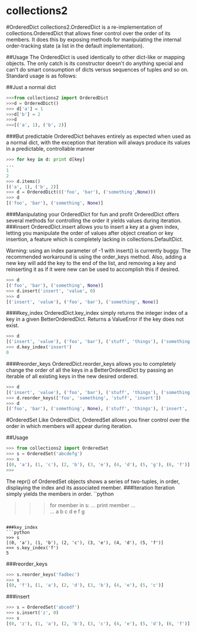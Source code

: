 collections2
=================

#OrderedDict
collections2.OrderedDict is a re-implementation of collections.OrderedDict that allows finer control over the order of its members. It does this by exposing methods for manipulating the internal order-tracking state (a list in the default implementation).

##Usage
The OrderedDict is used identically to other dict-like or mapping objects. The only catch is its constructor doesn't do anything special and can't do smart consumption of dicts versus sequences of tuples and so on. Standard usage is as follows:

##Just a normal dict
```python
>>>from collections2 import OrderedDict
>>>d = OrderedDict()
>>> d['a'] = 1
>>>d['b'] = 2
>>>d
>>>[('a', 1), ('b', 2)]
```

###But predictable
OrderedDict behaves entirely as expected when used as a normal dict, with the exception that iteration will always produce its values in a predictable, controllable manner
```python
>>> for key in d: print d[key]
... 
1
2
>>> d.items()
[('a', 1), ('b', 2)]
>>> d = OrderedDict((('foo', 'bar'), ('something',None)))
>>> d
[('foo', 'bar'), ('something', None)]
```

###Manipulating your OrderedDict for fun and profit
OrderedDict offers several methods for controlling the order it yields values during iteration.
###insert
OrderedDict.insert allows you to insert a key at a given index, letting you manipulate the order of values after object creation or key insertion, a feature which is completely lacking in collections.DefaultDict.

Warning: using an index parameter of -1 with insert() is currently buggy. The recommended workaround is using the order_keys method. Also, adding a new key will add the key to the end of the list, and removing a key and reinserting it as if it were new can be used to accomplish this if desired. 
```python 
>>> d
[('foo', 'bar'), ('something', None)]
>>> d.insert('insert', 'value', 0)
>>> d
[('insert', 'value'), ('foo', 'bar'), ('something', None)]
```

####key_index
OrderedDict.key_index simply returns the integer index of a key in a given BetterOrderedDict. Returns a ValueError if the key does not exist.
```python
>>> d
[('insert', 'value'), ('foo', 'bar'), ('stuff', 'things'), ('something', None)]
>>> d.key_index('insert')
0
```

####reorder_keys
OrderedDict.reorder_keys allows you to completely change the order of all the keys in a BetterOrderedDict by passing an iterable of all existing keys in the new desired ordered.
```python
>>> d
[('insert', 'value'), ('foo', 'bar'), ('stuff', 'things'), ('something', None)]
>>> d.reorder_keys(['foo', 'something', 'stuff', 'insert'])
>>> d
[('foo', 'bar'), ('something', None), ('stuff', 'things'), ('insert', 'value')]
```

#OrderedSet
Like OrderedDict, OrderedSet allows you finer control over the order in which members will appear during iteration.

##Usage
```python
>>> from collections2 import OrderedSet
>>> s = OrderedSet('abcdefg')
>>> s
[(0, 'a'), (1, 'c'), (2, 'b'), (3, 'e'), (4, 'd'), (5, 'g'), (6, 'f')]
>>> 

```
The repr() of OrderedSet objects shows a series of two-tuples, in order, displaying the index and its associated member.
###Iteration
Iteration simply yields the members in order.
``python
>>> for member in s:
...     print member
...     
... 
a
b
c
d
e
f
g
```

###key_index
```python
>>> s
[(0, 'a'), (1, 'b'), (2, 'c'), (3, 'e'), (4, 'd'), (5, 'f')]
>>> s.key_index('f')
5
```

###reorder_keys
```python
>>> s.reorder_keys('fadbec')
>>> s
[(0, 'f'), (1, 'a'), (2, 'd'), (3, 'b'), (4, 'e'), (5, 'c')]
```

###insert
```python
>>> s = OrderedSet('abcedf')
>>> s.insert('z', 0)
>>> s
[(0, 'z'), (1, 'a'), (2, 'b'), (3, 'c'), (4, 'e'), (5, 'd'), (6, 'f')]
```
